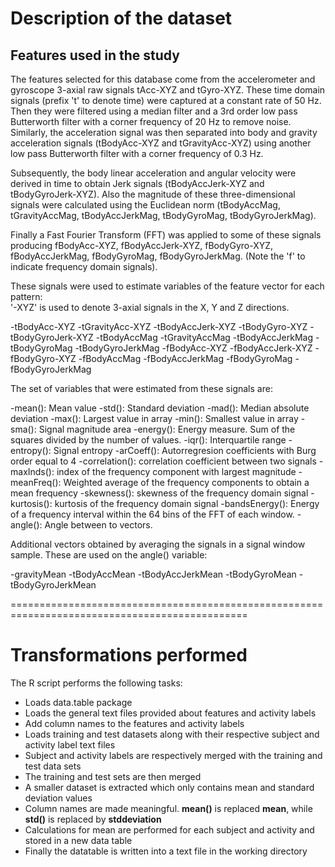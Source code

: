 # Description of the dataset

## Features used in the study

The features selected for this database come from the accelerometer and gyroscope 3-axial raw signals tAcc-XYZ and tGyro-XYZ. These time domain signals (prefix 't' to denote time) were captured at a constant rate of 50 Hz. Then they were filtered using a median filter and a 3rd order low pass Butterworth filter with a corner frequency of 20 Hz to remove noise. Similarly, the acceleration signal was then separated into body and gravity acceleration signals (tBodyAcc-XYZ and tGravityAcc-XYZ) using another low pass Butterworth filter with a corner frequency of 0.3 Hz. 

Subsequently, the body linear acceleration and angular velocity were derived in time to obtain Jerk signals (tBodyAccJerk-XYZ and tBodyGyroJerk-XYZ). Also the magnitude of these three-dimensional signals were calculated using the Euclidean norm (tBodyAccMag, tGravityAccMag, tBodyAccJerkMag, tBodyGyroMag, tBodyGyroJerkMag). 

Finally a Fast Fourier Transform (FFT) was applied to some of these signals producing fBodyAcc-XYZ, fBodyAccJerk-XYZ, fBodyGyro-XYZ, fBodyAccJerkMag, fBodyGyroMag, fBodyGyroJerkMag. (Note the 'f' to indicate frequency domain signals). 

These signals were used to estimate variables of the feature vector for each pattern:  
'-XYZ' is used to denote 3-axial signals in the X, Y and Z directions.

-tBodyAcc-XYZ
-tGravityAcc-XYZ
-tBodyAccJerk-XYZ
-tBodyGyro-XYZ
-tBodyGyroJerk-XYZ
-tBodyAccMag
-tGravityAccMag
-tBodyAccJerkMag
-tBodyGyroMag
-tBodyGyroJerkMag
-fBodyAcc-XYZ
-fBodyAccJerk-XYZ
-fBodyGyro-XYZ
-fBodyAccMag
-fBodyAccJerkMag
-fBodyGyroMag
-fBodyGyroJerkMag

The set of variables that were estimated from these signals are: 

-mean(): Mean value
-std(): Standard deviation
-mad(): Median absolute deviation 
-max(): Largest value in array
-min(): Smallest value in array
-sma(): Signal magnitude area
-energy(): Energy measure. Sum of the squares divided by the number of values. 
-iqr(): Interquartile range 
-entropy(): Signal entropy
-arCoeff(): Autorregresion coefficients with Burg order equal to 4
-correlation(): correlation coefficient between two signals
-maxInds(): index of the frequency component with largest magnitude
-meanFreq(): Weighted average of the frequency components to obtain a mean frequency
-skewness(): skewness of the frequency domain signal 
-kurtosis(): kurtosis of the frequency domain signal 
-bandsEnergy(): Energy of a frequency interval within the 64 bins of the FFT of each window.
-angle(): Angle between to vectors.

Additional vectors obtained by averaging the signals in a signal window sample. These are used on the angle() variable:

-gravityMean
-tBodyAccMean
-tBodyAccJerkMean
-tBodyGyroMean
-tBodyGyroJerkMean

===============================================================================================

# Transformations performed

The R script performs the following tasks:
- Loads data.table package
- Loads the general text files provided about features and activity labels
- Add column names to the features and activity labels
- Loads training and test datasets along with their respective subject and activity label text files
- Subject and activity labels are respectively merged with the training and test data sets
- The training and test sets are then merged
- A smaller dataset is extracted which only contains mean and standard deviation values
- Column names are made meaningful. **mean()** is replaced **mean**, while **std()** is replaced by **stddeviation**
- Calculations for mean are performed for each subject and activity and stored in a new data table
- Finally the datatable is written into a text file in the working directory
